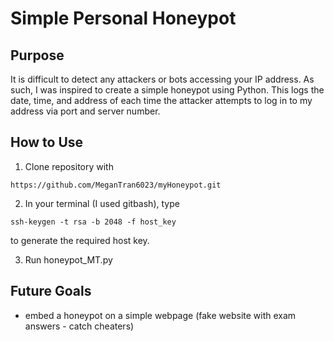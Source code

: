 # Simple Personal Honeypot

## Purpose
It is difficult to detect any attackers or bots accessing your IP address. As such, I was inspired to create a simple honeypot using Python. This logs the date, time, and address of each time the attacker attempts to log in to my address via port and server number.

## How to Use

1) Clone repository with

```
https://github.com/MeganTran6023/myHoneypot.git
```

2) In your terminal (I used gitbash), type

```
ssh-keygen -t rsa -b 2048 -f host_key
```

to generate the required host key.

3) Run honeypot_MT.py

## Future Goals

* embed a honeypot on a simple webpage (fake website with exam answers - catch cheaters)
